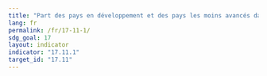 ```yaml
---
title: "Part des pays en développement et des pays les moins avancés dans les exportations mondiales"
lang: fr
permalink: /fr/17-11-1/
sdg_goal: 17
layout: indicator
indicator: "17.11.1"
target_id: "17.11"
---
```


